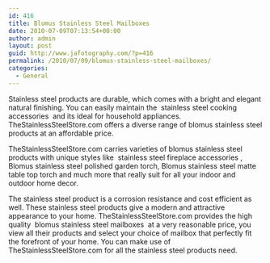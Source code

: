 ```yaml
---
id: 416
title: Blomus Stainless Steel Mailboxes
date: 2010-07-09T07:13:54+00:00
author: admin
layout: post
guid: http://www.jafotography.com/?p=416
permalink: /2010/07/09/blomus-stainless-steel-mailboxes/
categories:
  - General
---
```

Stainless steel products are durable, which comes with a bright and elegant natural finishing. You can easily maintain the &nbsp;stainless steel cooking accessories&nbsp; and its ideal for household appliances. TheStainlessSteelStore.com offers a diverse range of blomus stainless steel products at an affordable price.

TheStainlessSteelStore.com carries varieties of blomus stainless steel products with unique styles like &nbsp;stainless steel fireplace accessories&nbsp;, Blomus stainless steel polished garden torch, Blomus stainless steel matte table top torch and much more that really suit for all your indoor and outdoor home decor.

The stainless steel product is a corrosion resistance and cost efficient as well. These stainless steel products give a modern and attractive appearance to your home. TheStainlessSteelStore.com provides the high quality &nbsp;blomus stainless steel mailboxes&nbsp; at a very reasonable price, you view all their products and select your choice of mailbox that perfectly fit the forefront of your home. You can make use of TheStainlessSteelStore.com for all the stainless steel products need.